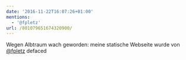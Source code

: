 ```yaml
---
date: '2016-11-22T16:07:26+01:00'
mentions:
  - '@fpletz'
url: /801079651674320900/
---
```

Wegen Albtraum wach geworden: meine statische Webseite wurde von [@fpletz](https://twitter.com/@fpletz) defaced
